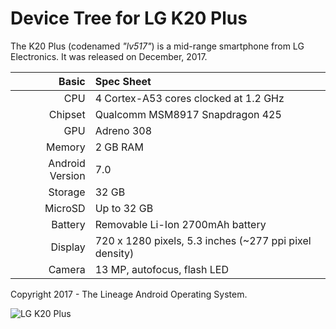 Device Tree for LG K20 Plus
==============================================

The K20 Plus (codenamed _"lv517"_) is a mid-range smartphone from LG Electronics.
It was released on December, 2017.

Basic   | Spec Sheet
-------:|:-------------------------
CPU     | 4 Cortex-A53 cores clocked at 1.2 GHz
Chipset | Qualcomm MSM8917 Snapdragon 425
GPU     | Adreno 308
Memory  | 2 GB RAM
Android Version | 7.0
Storage | 32 GB
MicroSD | Up to 32 GB
Battery | Removable Li-Ion 2700mAh battery
Display | 720 x 1280 pixels, 5.3 inches (~277 ppi pixel density)
Camera  | 13 MP, autofocus, flash LED

Copyright 2017 - The Lineage Android Operating System.

![LG K20 Plus](https://camo.githubusercontent.com/2ad8117aa32c1d8b5dbd62e51a478bf16991cd33/68747470733a2f2f64316a62697035357979697478722e636c6f756466726f6e742e6e65742f75706c6f6164732f323031372f30382f31353135323430302f4c472d4b32302d506c75732d542d4d6f62696c652d70726573732d4b4b2d3136303078313238312e6a7067 "LG K20 Plus")
